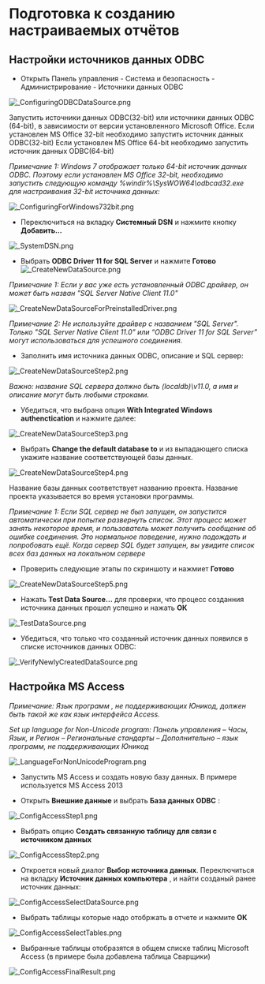 ﻿# Подготовка к созданию настраиваемых отчётов

## Настройки источников данных ODBC

* Открыть Панель управления - Система и безопасность - Администрирование - Источники данных ODBC

![_ConfiguringODBCDataSource.png](./images/_ConfiguringODBCDataSource.png "")

Запустить источники данных ODBC(32-bit) или источники данных ODBC (64-bit), в зависимости от версии установленного Microsoft Office.
Если установлен MS Office 32-bit необходимо запустить источник данных ODBC(32-bit)
Если установлен MS Office 64-bit необходимо запустить источник данных ODBC(64-bit)

*Примечание 1: Windows 7 отображает только 64-bit источник данных ODBC. Поэтому если установлен MS Office 32-bit, необходимо запустить следующую команду %windir%\SysWOW64\odbcad32.exe для настраивания 32-bit источника данных:*


![_ConfiguringForWindows732bit.png](./images/_ConfiguringForWindows732bit.png "")

* Переключиться на вкладку **Системный DSN** и нажмите кнопку **Добавить...**

![_SystemDSN.png](./images/_SystemDSN.png "")

* Выбрать **ODBC Driver 11 for SQL Server** и нажмите **Готово**
![_CreateNewDataSource.png](./images/_CreateNewDataSource.png "")

*Примечание 1: Если у вас уже есть установленный ODBC драйвер, он может быть назван "SQL Server Native Client 11.0"*

![_CreateNewDataSourceForPreinstalledDriver.png](./images/_CreateNewDataSourceForPreinstalledDriver.png "")

*Примечание 2: Не используйте драйвер с названием "SQL Server". Только "SQL Server Native Client 11.0" или “ODBC Driver 11 for SQL Server” могут использоваться для успешного соединения.*

* Заполнить имя источника данных ODBC, описание и SQL сервер:

![_CreateNewDataSourceStep2.png](./images/_CreateNewDataSourceStep2.png "")

*Важно: название SQL сервера должно быть (localdb)\v11.0, а имя и описание могут быть любыми строками.*


* Убедиться, что выбрана опция **With Integrated Windows authenctication** и нажмите далее:

![_CreateNewDataSourceStep3.png](./images/_CreateNewDataSourceStep3.png "")

* Выбрать **Change the default database to** и из выпадающего списка укажите название соответствующей базы данных.

![_CreateNewDataSourceStep4.png](./images/_CreateNewDataSourceStep4.png "")


Название базы данных соответствует названию проекта. Название проекта указывается во время установки программы. 

*Примечание 1: Если SQL сервер не был запущен, он запустится автоматически при попытке развернуть список. Этот процесс может занять некоторое время, и пользователь может получить сообщение об ошибке соединения. Это нормальное поведение, нужно подождать и попробовать ещё. Когда сервер SQL будет запущен, вы увидите список всех баз данных на локальном сервере*

* Проверить следующие этапы по скриншоту и нажмиет **Готово**

![_CreateNewDataSourceStep5.png](./images/_CreateNewDataSourceStep5.png "")

* Нажать **Test Data Source…** для проверки, что процесс созданния источника данных прошел успешно и нажать **ОК** 

![_TestDataSource.png](./images/_TestDataSource.png "")

* Убедиться, что только что созданный источник данных появился в списке источников данных ODBC:

![_VerifyNewlyCreatedDataSource.png](./images/_VerifyNewlyCreatedDataSource.png "")

##	Настройка MS Access

*Примечание: Язык программ , не поддерживающих Юникод, должен быть такой же как язык интерфейса Access.*

*Set up language for Non-Unicode program:*
*Панель управления – Часы, Язык, и Регион – Региональные стандарты  – Дополнительно – язык программ, не поддерживающих Юникод*

![_LanguageForNonUnicodeProgram.png](./images/_LanguageForNonUnicodeProgram.png "")


* Запустить MS Access и создать новую базу данных. В примере используется MS Access 2013

* Открыть **Внешние данные** и выбрать **База данных ODBC** :

![_ConfigAccessStep1.png](./images/_ConfigAccessStep1.png "")

* Выбрать опцию **Создать связанную таблицу для связи с источником данных**

![_ConfigAccessStep2.png](./images/_ConfigAccessStep2.png "")

* Откроется новый диалог **Выбор источника данных**. Переключиться на вкладку **Источник данных компьютера** , и найти созданый ранее источник данных:

![_ConfigAccessSelectDataSource.png](./images/_ConfigAccessSelectDataSource.png "")

* Выбрать таблицы которые надо отобржать в отчете и нажмите **ОК**

![_ConfigAccessSelectTables.png](./images/_ConfigAccessSelectTables.png "")

* Выбранные таблицы отобразятся в общем списке таблиц Microsoft Access (в примере была добавлена таблица Сварщики)

![_ConfigAccessFinalResult.png](./images/_ConfigAccessFinalResult.png "")
 
